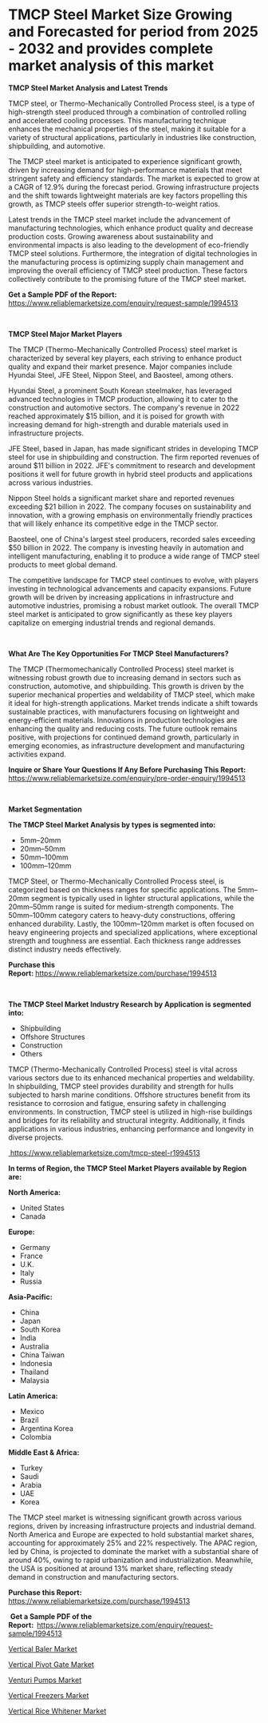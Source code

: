 <p><h1>TMCP Steel Market Size Growing and Forecasted for period from 2025 - 2032 and provides complete market analysis of this market</h1></p><p><strong>TMCP Steel Market Analysis and Latest Trends</strong></p>
<p><p>TMCP steel, or Thermo-Mechanically Controlled Process steel, is a type of high-strength steel produced through a combination of controlled rolling and accelerated cooling processes. This manufacturing technique enhances the mechanical properties of the steel, making it suitable for a variety of structural applications, particularly in industries like construction, shipbuilding, and automotive.</p><p>The TMCP steel market is anticipated to experience significant growth, driven by increasing demand for high-performance materials that meet stringent safety and efficiency standards. The market is expected to grow at a CAGR of 12.9% during the forecast period. Growing infrastructure projects and the shift towards lightweight materials are key factors propelling this growth, as TMCP steels offer superior strength-to-weight ratios. </p><p>Latest trends in the TMCP steel market include the advancement of manufacturing technologies, which enhance product quality and decrease production costs. Growing awareness about sustainability and environmental impacts is also leading to the development of eco-friendly TMCP steel solutions. Furthermore, the integration of digital technologies in the manufacturing process is optimizing supply chain management and improving the overall efficiency of TMCP steel production. These factors collectively contribute to the promising future of the TMCP steel market.</p></p>
<p><strong>Get a Sample PDF of the Report:&nbsp;</strong> <a href="https://www.reliablemarketsize.com/enquiry/request-sample/1994513?utm_campaign=1895&utm_medium=2&utm_source=Github&utm_content=ia&utm_term=10042025&utm_id=tmcp-steel">https://www.reliablemarketsize.com/enquiry/request-sample/1994513</a></p>
<p>&nbsp;</p>
<p><strong>TMCP Steel Major Market Players</strong></p>
<p><p>The TMCP (Thermo-Mechanically Controlled Process) steel market is characterized by several key players, each striving to enhance product quality and expand their market presence. Major companies include Hyundai Steel, JFE Steel, Nippon Steel, and Baosteel, among others.</p><p>Hyundai Steel, a prominent South Korean steelmaker, has leveraged advanced technologies in TMCP production, allowing it to cater to the construction and automotive sectors. The company's revenue in 2022 reached approximately $15 billion, and it is poised for growth with increasing demand for high-strength and durable materials used in infrastructure projects.</p><p>JFE Steel, based in Japan, has made significant strides in developing TMCP steel for use in shipbuilding and construction. The firm reported revenues of around $11 billion in 2022. JFE's commitment to research and development positions it well for future growth in hybrid steel products and applications across various industries.</p><p>Nippon Steel holds a significant market share and reported revenues exceeding $21 billion in 2022. The company focuses on sustainability and innovation, with a growing emphasis on environmentally friendly practices that will likely enhance its competitive edge in the TMCP sector.</p><p>Baosteel, one of China's largest steel producers, recorded sales exceeding $50 billion in 2022. The company is investing heavily in automation and intelligent manufacturing, enabling it to produce a wide range of TMCP steel products to meet global demand.</p><p>The competitive landscape for TMCP steel continues to evolve, with players investing in technological advancements and capacity expansions. Future growth will be driven by increasing applications in infrastructure and automotive industries, promising a robust market outlook. The overall TMCP steel market is anticipated to grow significantly as these key players capitalize on emerging industrial trends and regional demands.</p></p>
<p>&nbsp;</p>
<p><strong>What Are The Key Opportunities For TMCP Steel Manufacturers?</strong></p>
<p><p>The TMCP (Thermomechanically Controlled Process) steel market is witnessing robust growth due to increasing demand in sectors such as construction, automotive, and shipbuilding. This growth is driven by the superior mechanical properties and weldability of TMCP steel, which make it ideal for high-strength applications. Market trends indicate a shift towards sustainable practices, with manufacturers focusing on lightweight and energy-efficient materials. Innovations in production technologies are enhancing the quality and reducing costs. The future outlook remains positive, with projections for continued demand growth, particularly in emerging economies, as infrastructure development and manufacturing activities expand.</p></p>
<p><strong>Inquire or Share Your Questions If Any Before Purchasing This Report:</strong> <a href="https://www.reliablemarketsize.com/enquiry/pre-order-enquiry/1994513?utm_campaign=1895&utm_medium=2&utm_source=Github&utm_content=ia&utm_term=10042025&utm_id=tmcp-steel">https://www.reliablemarketsize.com/enquiry/pre-order-enquiry/1994513</a></p>
<p>&nbsp;</p>
<p><strong>Market Segmentation</strong></p>
<p><strong>The TMCP Steel Market Analysis by types is segmented into:</strong></p>
<p><ul><li>5mm–20mm</li><li>20mm–50mm</li><li>50mm–100mm</li><li>100mm–120mm</li></ul></p>
<p><p>TMCP Steel, or Thermo-Mechanically Controlled Process steel, is categorized based on thickness ranges for specific applications. The 5mm–20mm segment is typically used in lighter structural applications, while the 20mm–50mm range is suited for medium-strength components. The 50mm–100mm category caters to heavy-duty constructions, offering enhanced durability. Lastly, the 100mm–120mm market is often focused on heavy engineering projects and specialized applications, where exceptional strength and toughness are essential. Each thickness range addresses distinct industry needs effectively.</p></p>
<p><strong>Purchase this Report:&nbsp;</strong><a href="https://www.reliablemarketsize.com/purchase/1994513?utm_campaign=1895&utm_medium=2&utm_source=Github&utm_content=ia&utm_term=10042025&utm_id=tmcp-steel">https://www.reliablemarketsize.com/purchase/1994513</a></p>
<p>&nbsp;</p>
<p><strong>The TMCP Steel Market Industry Research by Application is segmented into:</strong></p>
<p><ul><li>Shipbuilding</li><li>Offshore Structures</li><li>Construction</li><li>Others</li></ul></p>
<p><p>TMCP (Thermo-Mechanically Controlled Process) steel is vital across various sectors due to its enhanced mechanical properties and weldability. In shipbuilding, TMCP steel provides durability and strength for hulls subjected to harsh marine conditions. Offshore structures benefit from its resistance to corrosion and fatigue, ensuring safety in challenging environments. In construction, TMCP steel is utilized in high-rise buildings and bridges for its reliability and structural integrity. Additionally, it finds applications in various industries, enhancing performance and longevity in diverse projects.</p></p>
<p><a href="https://www.reliablemarketsize.com/tmcp-steel-r1994513?utm_campaign=1895&utm_medium=2&utm_source=Github&utm_content=ia&utm_term=10042025&utm_id=tmcp-steel">&nbsp;https://www.reliablemarketsize.com/tmcp-steel-r1994513</a></p>
<p><strong>In terms of Region, the TMCP Steel Market Players available by Region are:</strong></p>
<p>
    <p> <strong> North America: </strong>
        <ul>
            <li>United States</li>
            <li>Canada</li>
        </ul>
        </p> 
    <p> <strong> Europe: </strong>
        <ul>
            <li>Germany</li>
            <li>France</li>
            <li>U.K.</li>
            <li>Italy</li>
            <li>Russia</li>
        </ul>
        </p> 
    <p> <strong> Asia-Pacific: </strong>
        <ul>
            <li>China</li>
            <li>Japan</li>
            <li>South Korea</li>
            <li>India</li>
            <li>Australia</li>
            <li>China Taiwan</li>
            <li>Indonesia</li>
            <li>Thailand</li>
            <li>Malaysia</li>
        </ul>
        </p> 
    <p> <strong> Latin America: </strong>
        <ul>
            <li>Mexico</li>
            <li>Brazil</li>
            <li>Argentina Korea</li>
            <li>Colombia</li>
        </ul>
        </p> 
    <p> <strong> Middle East & Africa: </strong>
        <ul>
            <li>Turkey</li>
            <li>Saudi</li>
            <li>Arabia</li>
            <li>UAE</li>
            <li>Korea</li>
        </ul>
    </p>
    </p>
<p><p>The TMCP steel market is witnessing significant growth across various regions, driven by increasing infrastructure projects and industrial demand. North America and Europe are expected to hold substantial market shares, accounting for approximately 25% and 22% respectively. The APAC region, led by China, is projected to dominate the market with a substantial share of around 40%, owing to rapid urbanization and industrialization. Meanwhile, the USA is positioned at around 13% market share, reflecting steady demand in construction and manufacturing sectors.</p></p>
<p><strong>Purchase this Report: </strong><a href="https://www.reliablemarketsize.com/purchase/1994513?utm_campaign=1895&utm_medium=2&utm_source=Github&utm_content=ia&utm_term=10042025&utm_id=tmcp-steel">https://www.reliablemarketsize.com/purchase/1994513</a></p>
<p>&nbsp;<strong>Get a Sample PDF of the Report:&nbsp;&nbsp;</strong><a href="https://www.reliablemarketsize.com/enquiry/request-sample/1994513?utm_campaign=1895&utm_medium=2&utm_source=Github&utm_content=ia&utm_term=10042025&utm_id=tmcp-steel">https://www.reliablemarketsize.com/enquiry/request-sample/1994513</a></p>
<p><strong></strong></p>
<p><p><a href="https://github.com/saroarmaicky/Market-Research-Report-List-1/blob/main/vertical-baler-market.md?utm_campaign=1895&utm_medium=2&utm_source=Github&utm_content=ia&utm_term=10042025&utm_id=tmcp-steel">Vertical Baler Market</a></p><p><a href="https://github.com/ParvinKhatun77/Market-Research-Report-List-2/blob/main/vertical-pivot-gate-market.md?utm_campaign=1895&utm_medium=2&utm_source=Github&utm_content=ia&utm_term=10042025&utm_id=tmcp-steel">Vertical Pivot Gate Market</a></p><p><a href="https://github.com/jenithschijf/Market-Research-Report-List-1/blob/main/venturi-pumps-market.md?utm_campaign=1895&utm_medium=2&utm_source=Github&utm_content=ia&utm_term=10042025&utm_id=tmcp-steel">Venturi Pumps Market</a></p><p><a href="https://github.com/stephaniwo144/Market-Research-Report-List-1/blob/main/vertical-freezers-market.md?utm_campaign=1895&utm_medium=2&utm_source=Github&utm_content=ia&utm_term=10042025&utm_id=tmcp-steel">Vertical Freezers Market</a></p><p><a href="https://github.com/abbislposival/Market-Research-Report-List-2/blob/main/vertical-rice-whitener-market.md?utm_campaign=1895&utm_medium=2&utm_source=Github&utm_content=ia&utm_term=10042025&utm_id=tmcp-steel">Vertical Rice Whitener Market</a></p></p>
